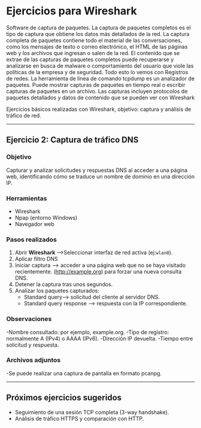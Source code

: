 # Ejercicios para Wireshark
Software de captura de paquetes.
La captura de paquetes completos es el tipo de captura que obtiene los datos más detallados de la red. 
La captura completa de paquetes contiene todo el material de las conversaciones, como los mensajes de texto o correo electrónico, el HTML de las páginas web y los archivos que ingresan o salen de la red. 
El contenido que se extrae de las capturas de paquetes completos puede recuperarse y analizarse en busca de malware o comportamiento del usuario que viole las políticas de la empresa y de seguridad. 
Todo esto lo vemos con Registros de redes.
La herramienta de línea de comando tcpdump es un analizador de paquetes. 
Puede mostrar capturas de paquetes en tiempo real o escribir capturas de paquetes en un archivo. 
Las capturas incluyen protocolos de paquetes detallados y datos de contenido que se pueden ver con Wireshark

Ejercicios básicos realizadas con Wireshark, objetivo: captura y análisis de tráfico de red.

---

## Ejercicio 2: Captura de tráfico DNS

### Objetivo
Capturar y analizar solicitudes y respuestas DNS al acceder a una página web, identificando cómo se traduce un nombre de dominio en una dirección IP.

### Herramientas
- Wireshark
- Npap (entorno Windows)
- Navegador web

### Pasos realizados

1. Abrir **Wireshark** -->Seleccionar interfaz de red activa (ej:`wlan0`).
2. Aplicar filtro DNS
3. Iniciar captura --> acceder a una página web que no se haya visitado recientemente. (http://example.org) para forzar una nueva consulta DNS.
4. Detener la captura tras unos segundos.
5. Analizar los paquetes capturados:
   - Standard query--> solicitud del cliente al servidor DNS.
   - Standard query response --> respuesta con la IP correspondiente.

###  Observaciones
-Nombre consultado: por ejemplo, example.org.
-Tipo de registro: normalmente A (IPv4) o AAAA (IPv6).
-Dirección IP devuelta.
-Tiempo entre solicitud y respuesta.

###  Archivos adjuntos
-Se puede realizar una captura de pantalla en formato pcanpg.


---

##  Próximos ejercicios sugeridos
- Seguimiento de una sesión TCP completa (3-way handshake).
- Análisis de tráfico HTTPS y comparación con HTTP.
